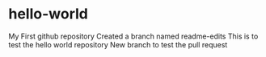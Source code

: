 # hello-world
My First github repository
Created a branch named readme-edits
This is to test the hello world repository
New branch to test the pull request
